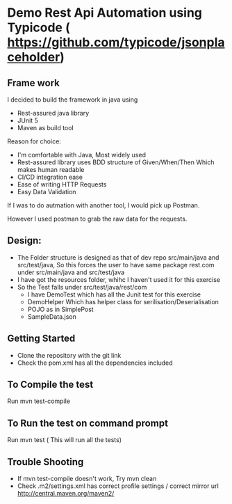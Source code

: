 # Demo Rest Api Automation using Typicode ( https://github.com/typicode/jsonplaceholder)


## Frame work

I decided to build the framework in java using

* Rest-assured java library
* JUnit 5
* Maven as build tool

Reason for choice:
* I'm comfortable with Java, Most widely used
* Rest-assured library uses BDD structure of Given/When/Then Which makes human readable
* CI/CD integration ease
* Ease of writing HTTP Requests
* Easy Data Validation

If I was to do autmation with another tool, I would pick up Postman.

However I used postman to grab the raw data for the requests.




## Design:

* The Folder structure is designed as that of dev repo  src/main/java and src/test/java, So this forces the user to have same package rest.com under src/main/java and src/test/java
* I have got the resources folder, whihc I haven't used it for this exercise
* So the Test falls under src/test/java/rest/com
    * I have DemoTest which has all the Junit test for this exercise
    * DemoHelper Which has helper class for serilisation/Deserialisation
    * POJO as in SimplePost
    * SampleData.json




## Getting Started

* Clone the repository with the git link
* Check the pom.xml has all the dependencies included

## To Compile the test
 Run  mvn test-compile

## To Run the test on command prompt

Run mvn test ( This will run all the tests)



## Trouble Shooting

* If mvn test-compile doesn't work, Try mvn clean
* Check .m2/settings.xml has correct profile settings / correct mirror url http://central.maven.org/maven2/

